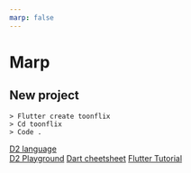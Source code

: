 ```yaml
---
marp: false
---
```


# **Marp**

## New project

```
> Flutter create toonflix
> Cd toonflix
> Code .
```

[D2 language](https://d2lang.com/tour/install)<br>
[D2 Playground](https://play.d2lang.com/)
[Dart cheetsheet](https://koenig-media.raywenderlich.com/uploads/2019/08/dart_cheatsheet-1.0.3.pdf)
[Flutter Tutorial](https://www.tutorialspoint.com/flutter/index.htm)
